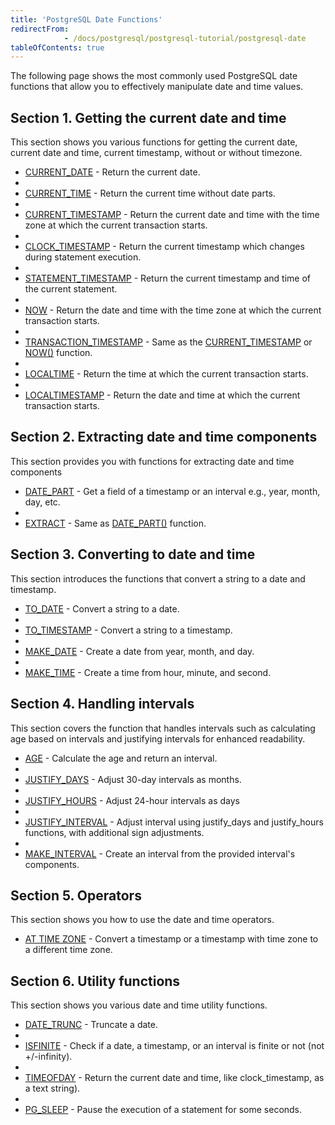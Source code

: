 ```yaml
---
title: 'PostgreSQL Date Functions'
redirectFrom:
            - /docs/postgresql/postgresql-tutorial/postgresql-date
tableOfContents: true
---
```



The following page shows the most commonly used PostgreSQL date functions that allow you to effectively manipulate date and time values.

## Section 1. Getting the current date and time

This section shows you various functions for getting the current date, current date and time, current timestamp, without or without timezone.

- [CURRENT_DATE](/docs/postgresql/postgresql-date-functions/postgresql-current_date) - Return the current date.
-
- [CURRENT_TIME](https://www.postgresqltutorial.com/postgresql-date-functions/postgresql-current_time/) - Return the current time without date parts.
-
- [CURRENT_TIMESTAMP](https://www.postgresqltutorial.com/postgresql-date-functions/postgresql-current_timestamp/) - Return the current date and time with the time zone at which the current transaction starts.
-
- [CLOCK_TIMESTAMP](https://www.postgresqltutorial.com/postgresql-date-functions/postgresql-clock_timestamp/) - Return the current timestamp which changes during statement execution.
-
- [STATEMENT_TIMESTAMP](/docs/postgresql/postgresql-date-functions/postgresql-statement_timestamp) - Return the current timestamp and time of the current statement.
-
- [NOW](https://www.postgresqltutorial.com/postgresql-date-functions/postgresql-now/) - Return the date and time with the time zone at which the current transaction starts.
-
- [TRANSACTION_TIMESTAMP](https://www.postgresqltutorial.com/postgresql-date-functions/postgresql-current_timestamp/) - Same as the [CURRENT_TIMESTAMP](https://www.postgresqltutorial.com/postgresql-date-functions/postgresql-current_timestamp/) or [NOW()](https://www.postgresqltutorial.com/postgresql-date-functions/postgresql-now/) function.
-
- [LOCALTIME](https://www.postgresqltutorial.com/postgresql-date-functions/postgresql-localtime/) - Return the time at which the current transaction starts.
-
- [LOCALTIMESTAMP](/docs/postgresql/postgresql-date-functions/postgresql-localtimestamp) - Return the date and time at which the current transaction starts.

## Section 2. Extracting date and time components

This section provides you with functions for extracting date and time components

- [DATE_PART](https://www.postgresqltutorial.com/postgresql-date-functions/postgresql-date_part/) - Get a field of a timestamp or an interval e.g., year, month, day, etc.
-
- [EXTRACT](https://www.postgresqltutorial.com/postgresql-date-functions/postgresql-extract/) - Same as [DATE_PART()](https://www.postgresqltutorial.com/postgresql-date-functions/postgresql-date_part/) function.

## Section 3. Converting to date and time

This section introduces the functions that convert a string to a date and timestamp.

- [TO_DATE](https://www.postgresqltutorial.com/postgresql-date-functions/postgresql-to_date/) - Convert a string to a date.
-
- [TO_TIMESTAMP](/docs/postgresql/postgresql-date-functions/postgresql-to_timestamp) - Convert a string to a timestamp.
-
- [MAKE_DATE](/docs/postgresql/postgresql-date-functions/postgresql-make_date) - Create a date from year, month, and day.
-
- [MAKE_TIME](https://www.postgresqltutorial.com/postgresql-date-functions/postgresql-make_time/) - Create a time from hour, minute, and second.

## Section 4. Handling intervals

This section covers the function that handles intervals such as calculating age based on intervals and justifying intervals for enhanced readability.

- [AGE](https://www.postgresqltutorial.com/postgresql-date-functions/postgresql-age/) - Calculate the age and return an interval.
-
- [JUSTIFY_DAYS](https://www.postgresqltutorial.com/postgresql-date-functions/postgresql-justify_days/) - Adjust 30-day intervals as months.
-
- [JUSTIFY_HOURS](https://www.postgresqltutorial.com/postgresql-date-functions/postgresql-justify_hours/) - Adjust 24-hour intervals as days
-
- [JUSTIFY_INTERVAL](https://www.postgresqltutorial.com/postgresql-date-functions/postgresql-justify_interval/) - Adjust interval using justify_days and justify_hours functions, with additional sign adjustments.
-
- [MAKE_INTERVAL](/docs/postgresql/postgresql-date-functions/postgresql-make_interval) - Create an interval from the provided interval's components.

## Section 5. Operators

This section shows you how to use the date and time operators.

- [AT TIME ZONE](/docs/postgresql/postgresql-date-functions/postgresql-at-time-zone) - Convert a timestamp or a timestamp with time zone to a different time zone.

## Section 6. Utility functions

This section shows you various date and time utility functions.

- [DATE_TRUNC](https://www.postgresqltutorial.com/postgresql-date-functions/postgresql-date_trunc/) - Truncate a date.
-
- [ISFINITE](https://www.postgresqltutorial.com/postgresql-date-functions/postgresql-isfinite/) - Check if a date, a timestamp, or an interval is finite or not (not +/-infinity).
-
- [TIMEOFDAY](https://www.postgresqltutorial.com/postgresql-date-functions/postgresql-timeofday/) - Return the current date and time, like clock_timestamp, as a text string).
-
- [PG_SLEEP](https://www.postgresqltutorial.com/postgresql-date-functions/postgresql-pg_sleep/) - Pause the execution of a statement for some seconds.

